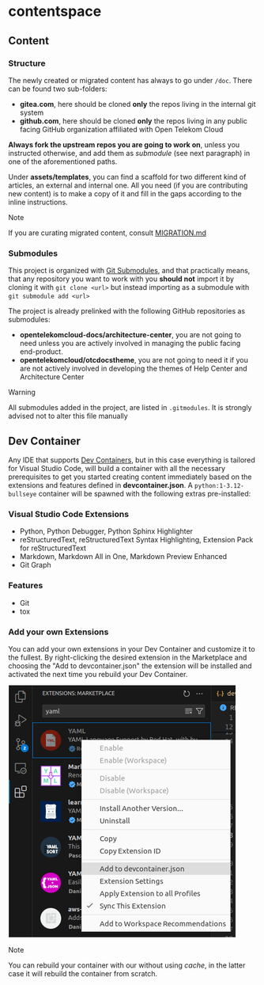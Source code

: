 # contentspace

## Content

### Structure

The newly created or migrated content has always to go under `/doc`. There can be found two sub-folders:

- **gitea.com**, here should be cloned **only** the repos living in the internal git system 
- **github.com**, here should be cloned **only** the repos living in any public facing GitHub organization affiliated with Open Telekom Cloud

**Always fork the upstream repos you are going to work on**, unless you instructed otherwise, and add them as _submodule_ (see next paragraph) 
in one of the aforementioned paths.

Under **assets/templates**, you can find a scaffold for two different kind of articles, an external and internal one. All you 
need (if you are contributing new content) is to make a copy of it and fill in the gaps according to the inline instructions.

> [!NOTE]   
> If you are curating migrated content, consult [MIGRATION.md](doc%2Fgitea.com%2FMIGRATION.md)

### Submodules

This project is organized with [Git Submodules](https://git-scm.com/book/en/v2/Git-Tools-Submodules), and that practically
means, that any repository you want to work with you **should not** import it by cloning it with `git clone <url>` but instead
importing as a submodule with `git submodule add <url>`

The project is already prelinked with the following GitHub repositories as submodules:

- **opentelekomcloud-docs/architecture-center**, you are not going to need unless you are actively involved in managing the public facing end-product.
- **opentelekomcloud/otcdocstheme**, you are not going to need it if you are not actively involved in developing the themes of Help Center and Architecture Center

> [!WARNING]
> All submodules added in the project, are listed in `.gitmodules`. It is strongly advised not to alter this file manually

## Dev Container

Any IDE that supports [Dev Containers](https://code.visualstudio.com/docs/devcontainers/containers), but in this case everything is tailored for Visual Studio Code, will build 
a container with all the necessary prerequisites to get you started creating content immediately based on the extensions 
and features defined in **devcontainer.json**. A `python:1-3.12-bullseye` container will be spawned with the following 
extras pre-installed:

### Visual Studio Code Extensions

- Python, Python Debugger, Python Sphinx Highlighter
- reStructuredText, reStructuredText Syntax Highlighting, Extension Pack for reStructuredText
- Markdown, Markdown All in One, Markdown Preview Enhanced 
- Git Graph

### Features

- Git
- tox

### Add your own Extensions

You can add your own extensions in your Dev Container and customize it to the fullest. By right-clicking the desired 
extension in the Marketplace and choosing the "Add to devcontainer.json" the extension will be installed and activated
the next time you rebuild your Dev Container.

![add-extension.png](assets%2Fimages%2Fadd-extension.png)

> [!NOTE]  
> You can rebuild your container with our without using _cache_, in the latter case it will rebuild the container from scratch. 



